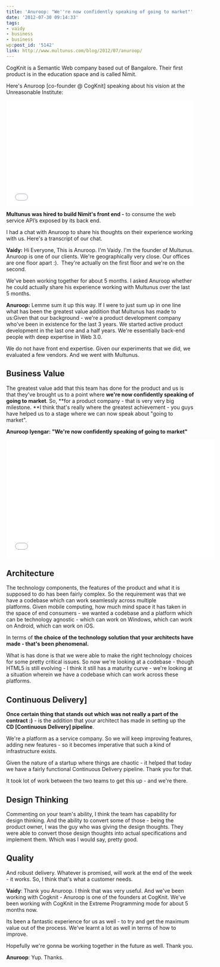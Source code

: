 ```yaml
---
title: 'Anuroop: "We''re now confidently speaking of going to market"'
date: '2012-07-30 09:14:33'
tags:
- vaidy
- business
- business
wp:post_id: '5142'
link: http://www.multunus.com/blog/2012/07/anuroop/
---
```


CogKnit is a Semantic Web company based out of Bangalore. Their first product is in the education space and is called Nimit.

Here's Anuroop [co-founder @ CogKnit] speaking about his vision at the Unreasonable Institute:

<iframe src="//player.vimeo.com/video/13877812?title=0&amp;portrait=0" width="500" height="281" frameborder="0" allowfullscreen="allowfullscreen"></iframe>

**Multunus was hired to build Nimit's front end -** to consume the web service API’s exposed by its back end.

I had a chat with Anuroop to share his thoughts on their experience working with us. Here's a transcript of our chat.

**Vaidy:** Hi Everyone, This is Anuroop. I'm Vaidy. I'm the founder of Multunus. Anuroop is one of our clients. We're geographically very close. Our offices are one floor apart :).  They're actually on the first floor and we're on the second.

We've been working together for about 5 months. I asked Anuroop whether he could actually share his experience working with Multunus over the last 5 months.

**Anuroop:** Lemme sum it up this way. If I were to just sum up in one line what has been the greatest value addition that Multunus has made to us:Given that our background - we're a product development company who've been in existence for the last 3 years. We started active product development in the last one and a half years. We're essentially back-end people with deep expertise in Web 3.0.

We do not have front end expertise. Given our experiments that we did, we evaluated a few vendors. And we went with Multunus.

## Business Value
The greatest value add that this team has done for the product and us is that they've brought us to a point where **we're now confidently speaking of going to market**. So, **for a product company - that is very very big milestone. **I think that's really where the greatest achievement - you guys have helped us to a stage where we can now speak about "going to market".

**Anuroop Iyengar: "We're now confidently speaking of going to market"**

<iframe src="//www.youtube.com/embed/NAMGHISmWH8?rel=0" width="560" height="315" frameborder="0" allowfullscreen="allowfullscreen"></iframe>


## Architecture
The technology components, the features of the product and what it is supposed to do has been fairly complex. So the requirement was that we have a codebase which can work seamlessly across multiple platforms. Given mobile computing, how much mind space it has taken in the space of end consumers - we wanted a codebase and a platform which can be technology agnostic - which can work on Windows, which can work on Android, which can work on iOS.

In terms of **the choice of the technology solution that your architects have made - that's been phenomenal.**

What is has done is that we were able to make the right technology choices for some pretty critical issues. So now we're looking at a codebase - though HTML5 is still evolving - I think it still has a maturity curve - we're looking at a situation wherein we have a codebase which can work across these platforms.


## Continuous Delivery]
**Once certain thing that stands out which was not really a part of the contract :)** - is the addition that your architect has made in setting up the **CD [Continuous Delivery] pipeline**.

We're a platform as a service company. So we will keep improving features, adding new features - so it becomes imperative that such a kind of infrastructure exists.

Given the nature of a startup where things are chaotic - it helped that today we have a fairly functional Continuous Delivery pipeline. Thank you for that.

It took lot of work between the two teams to get this up - and we're there.

## Design Thinking
Commenting on your team's ability, I think the team has capability for design thinking. And the ability to convert some of those - being the product owner, I was the guy who was giving the design thoughts. They were able to convert those design thoughts into actual specifications and implement them. Which was I would say, pretty good.


## Quality
And robust delivery. Whatever is promised, will work at the end of the week - it works. So, I think that's what a customer needs.

**Vaidy**: Thank you Anuroop. I think that was very useful. And we've been working with Cogknit - Anuroop is one of the founders at CogKnit. We've been working with CogKnit in the Extreme Programming mode for about 5 months now.

Its been a fantastic experience for us as well - to try and get the maximum value out of the process. We've learnt a lot as well in terms of how to improve.

Hopefully we're gonna be working together in the future as well. Thank you.

**Anuroop**: Yup. Thanks.
